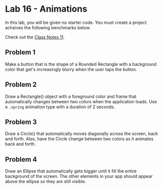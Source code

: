 # Lab 16 - Animations

In this lab, you will be given no starter code. You must create a project acheives the following benchmarks below. 

Check out the [Class Notes 11](https://github.com/lmansfieldPC/iOSAppDevelopment/blob/main/Class_Notes11_Animations.md).

## Problem 1
Make a button that is the shape of a Rounded Rectangle with a background color that get's increasingly blurry when the user taps the button.


## Problem 2
Draw a Rectangle() object with a foreground color and frame that automatically changes between two colors when the application loads. Use a `.spring` animation type with a duration of 2 seconds. 


## Problem 3 
Draw a Circle() that automatically moves diagonally across the screen, back and forth. Also, have the Circle change between two colors as it animates back and forth.


## Problem 4
Draw an Ellipse that automatically gets bigger until it fill the entire background of the screen. The other elements in your app should appear above the ellipse so they are still visible.
